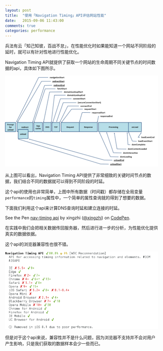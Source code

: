 ```yaml
---
layout: post
title:  "使用「Navigation Timing」API评估网站性能"
date:   2015-09-06 11:43:00
comments: true
categories: performance
---
```


兵法有云「知己知彼，百战不怠」，在性能优化时如果能知道一个网站不同阶段的延时，就可以有针对性地进行性能优化。

Navigation Timing API就提供了获取一个网站的生命周期不同关键节点的时间数据的api，具体如下图所示。

![timing-overview](/images/timing-overview.png)

从上图可以看出，Navigation Timing API提供了非常细致的关键时间节点的数据，我们结合不同的数据就可以得到不同阶段的时延。

这个api的使用也非常简单，上图中所有数据（时间戳）都存储在全局变量`performance`的`timing`属性中，一个简单的属性查询就的得到了想要的数据。

下面我们利用这个api来计算DNS查询时延和建立连接的时延。

<p data-height="266" data-theme-id="18224" data-slug-hash="VvYNvm" data-default-tab="result" data-user="xingzhi" class='codepen'>See the Pen <a href='http://codepen.io/xingzhi/pen/VvYNvm/'>nav-timing api</a> by xingzhi (<a href='http://codepen.io/xingzhi'>@xingzhi</a>) on <a href='http://codepen.io'>CodePen</a>.</p>

在实践中我们会把相关数据传回服务器，然后进行进一步的分析，为性能优化提供真实的数据依据。

这个api的浏览器兼容性也很不错。

![navigation timing api 兼容性](/images/caniuse-nav-timing.png)

但是对于这个api来说，兼容性并不是什么问题，因为浏览器不支持并不会对用户产生影响，只是我们获取的数据样本会少一些而已。
